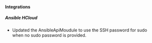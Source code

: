 
#### Integrations

##### Ansible HCloud

- Updated the AnsibleApiMoudule to use the SSH password for sudo when no sudo password is provided.
